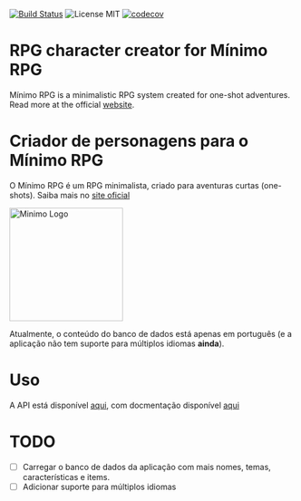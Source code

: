 [![Build Status](https://travis-ci.com/sththiago/minimo-char-generator.svg?branch=master)](https://travis-ci.com/sththiago/minimo-char-generator) ![License MIT](https://img.shields.io/github/license/mashape/apistatus.svg)  [![codecov](https://codecov.io/gh/sththiago/minimo-char-generator/branch/master/graph/badge.svg)](https://codecov.io/gh/sththiago/minimo-char-generator)



# RPG character creator for Mínimo RPG

Mínimo RPG is a minimalistic RPG system created for one-shot adventures. Read more at the official [website](https://minimorpg.com/).

# Criador de personagens para o Mínimo RPG

O Mínimo RPG é um RPG minimalista, criado para aventuras curtas (one-shots). Saiba mais no [site oficial](https://minimorpg.com/)

<img src="https://minimorpg.com/imagens/logo.png"
     alt="Minimo Logo"
     width="200"/>


Atualmente, o conteúdo do banco de dados está apenas em português (e a aplicação não tem suporte para múltiplos idiomas **ainda**).

# Uso

A API está disponível [aqui](), com docmentação disponível [aqui]()

# TODO

- [ ] Carregar o banco de dados da aplicação com mais nomes, temas, características e items.
- [ ] Adicionar suporte para múltiplos idiomas